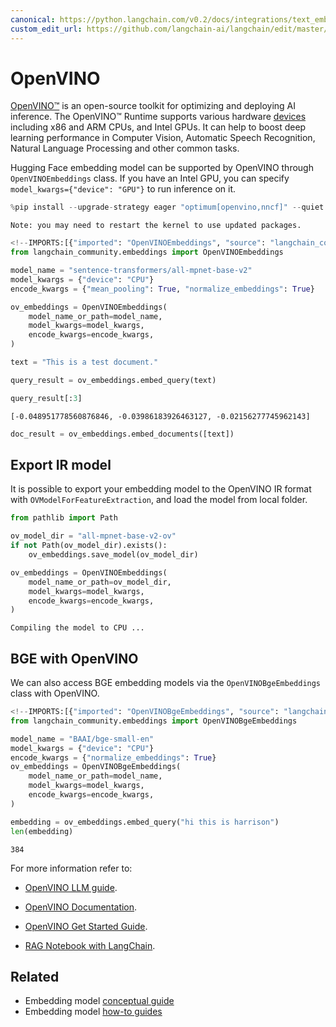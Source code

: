 ```yaml
---
canonical: https://python.langchain.com/v0.2/docs/integrations/text_embedding/openvino/
custom_edit_url: https://github.com/langchain-ai/langchain/edit/master/docs/docs/integrations/text_embedding/openvino.ipynb
---
```


# OpenVINO
[OpenVINO™](https://github.com/openvinotoolkit/openvino) is an open-source toolkit for optimizing and deploying AI inference. The OpenVINO™ Runtime supports various hardware [devices](https://github.com/openvinotoolkit/openvino?tab=readme-ov-file#supported-hardware-matrix) including x86 and ARM CPUs, and Intel GPUs. It can help to boost deep learning performance in Computer Vision, Automatic Speech Recognition, Natural Language Processing and other common tasks.

Hugging Face embedding model can be supported by OpenVINO through ``OpenVINOEmbeddings`` class. If you have an Intel GPU, you can specify `model_kwargs={"device": "GPU"}` to run inference on it.


```python
%pip install --upgrade-strategy eager "optimum[openvino,nncf]" --quiet
```
```output
Note: you may need to restart the kernel to use updated packages.
```

```python
<!--IMPORTS:[{"imported": "OpenVINOEmbeddings", "source": "langchain_community.embeddings", "docs": "https://api.python.langchain.com/en/latest/embeddings/langchain_community.embeddings.openvino.OpenVINOEmbeddings.html", "title": "OpenVINO"}]-->
from langchain_community.embeddings import OpenVINOEmbeddings
```


```python
model_name = "sentence-transformers/all-mpnet-base-v2"
model_kwargs = {"device": "CPU"}
encode_kwargs = {"mean_pooling": True, "normalize_embeddings": True}

ov_embeddings = OpenVINOEmbeddings(
    model_name_or_path=model_name,
    model_kwargs=model_kwargs,
    encode_kwargs=encode_kwargs,
)
```


```python
text = "This is a test document."
```


```python
query_result = ov_embeddings.embed_query(text)
```


```python
query_result[:3]
```



```output
[-0.048951778560876846, -0.03986183926463127, -0.02156277745962143]
```



```python
doc_result = ov_embeddings.embed_documents([text])
```

## Export IR model
It is possible to export your embedding model to the OpenVINO IR format with ``OVModelForFeatureExtraction``, and load the model from local folder.


```python
from pathlib import Path

ov_model_dir = "all-mpnet-base-v2-ov"
if not Path(ov_model_dir).exists():
    ov_embeddings.save_model(ov_model_dir)
```


```python
ov_embeddings = OpenVINOEmbeddings(
    model_name_or_path=ov_model_dir,
    model_kwargs=model_kwargs,
    encode_kwargs=encode_kwargs,
)
```
```output
Compiling the model to CPU ...
```
## BGE with OpenVINO
We can also access BGE embedding models via the ``OpenVINOBgeEmbeddings`` class with OpenVINO. 


```python
<!--IMPORTS:[{"imported": "OpenVINOBgeEmbeddings", "source": "langchain_community.embeddings", "docs": "https://api.python.langchain.com/en/latest/embeddings/langchain_community.embeddings.openvino.OpenVINOBgeEmbeddings.html", "title": "OpenVINO"}]-->
from langchain_community.embeddings import OpenVINOBgeEmbeddings

model_name = "BAAI/bge-small-en"
model_kwargs = {"device": "CPU"}
encode_kwargs = {"normalize_embeddings": True}
ov_embeddings = OpenVINOBgeEmbeddings(
    model_name_or_path=model_name,
    model_kwargs=model_kwargs,
    encode_kwargs=encode_kwargs,
)
```


```python
embedding = ov_embeddings.embed_query("hi this is harrison")
len(embedding)
```



```output
384
```


For more information refer to:

* [OpenVINO LLM guide](https://docs.openvino.ai/2024/learn-openvino/llm_inference_guide.html).

* [OpenVINO Documentation](https://docs.openvino.ai/2024/home.html).

* [OpenVINO Get Started Guide](https://www.intel.com/content/www/us/en/content-details/819067/openvino-get-started-guide.html).

* [RAG Notebook with LangChain](https://github.com/openvinotoolkit/openvino_notebooks/tree/latest/notebooks/llm-rag-langchain).


## Related

- Embedding model [conceptual guide](/docs/concepts/#embedding-models)
- Embedding model [how-to guides](/docs/how_to/#embedding-models)
